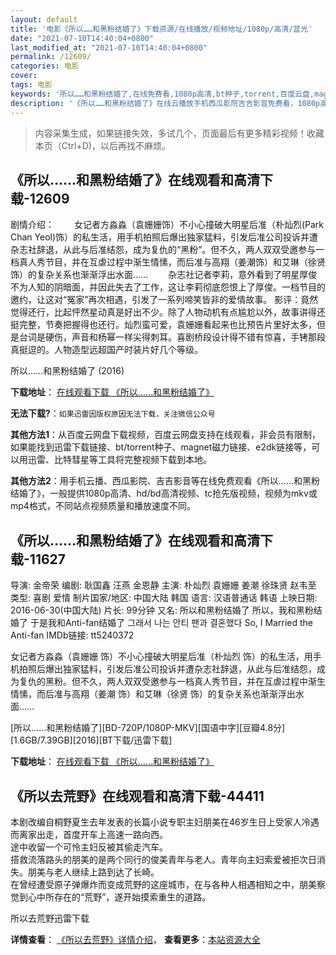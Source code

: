 ```yaml
---
layout: default
title: '电影《所以……和黑粉结婚了》下载资源/在线播放/视频地址/1080p/高清/蓝光'
date: "2021-07-10T14:40:04+0800"
last_modified_at: "2021-07-10T14:40:04+0800"
permalink: /12609/
categories: 电影
cover:
tags: 电影
keywords: '所以……和黑粉结婚了,在线免费看,1080p高清,bt种子,torrent,百度云盘,magnet,磁力链,迅雷下载资源'
description: '《所以……和黑粉结婚了》在线云播放手机西瓜影院吉吉影音免费看，1080p高清bd/hd未删减完整版和tc抢先枪版，mkv/mp4格式，附带bt/torrent种子、magnet/磁力链、百度云盘、网盘资源迅雷下载链接'
---
```


>内容采集生成，如果链接失效，多试几个，页面最后有更多精彩视频！收藏本页（Ctrl+D)，以后再找不麻烦。


## 《所以……和黑粉结婚了》在线观看和高清下载-12609

剧情介绍： 　　女记者方淼淼（袁姗姗饰）不小心撞破大明星后准（朴灿烈(Park Chan Yeol)饰）的私生活，用手机拍照后爆出独家猛料，引发后准公司投诉并遭杂志社辞退，从此与后准结怨，成为复仇的“黑粉”。但不久，两人双双受邀参与一档真人秀节目，并在互虐过程中渐生情愫，而后准与高翔（姜潮饰）和艾琳（徐贤饰）的复杂关系也渐渐浮出水面…… 　　杂志社记者李莉，意外看到了明星厚俊不为人知的阴暗面，并因此失去了工作，这让李莉彻底怨恨上了厚俊。一档节目的邀约，让这对“冤家”再次相遇，引发了一系列啼笑皆非的爱情故事。 影评：竟然觉得还行，比起怦然星动真是好出不少。除了人物动机有点尴尬以外，故事讲得还挺完整，节奏把握得也还行。灿烈蛮可爱，袁姗姗看起来也比预告片里好太多，但是台词是硬伤，声音和杨幂一样尖得刺耳。喜剧桥段设计得不错有惊喜，手铐那段真挺逗的。人物造型远超国产时装片好几个等级。


所以……和黑粉结婚了 (2016)

**下载地址**： [在线观看下载 《所以……和黑粉结婚了》](https://www.btbtdy.me/btdy/dy6734.html) 


**无法下载?**：`如果迅雷因版权原因无法下载，关注微信公众号 `

**其他方法1**：从百度云网盘下载视频，百度云网盘支持在线观看，非会员有限制，如果能找到迅雷下载链接、bt/torrent种子、magnet磁力链接、e2dk链接等，可以用迅雷、比特彗星等工具将完整视频下载到本地。

**其他方法2**：用手机云播、西瓜影院、吉吉影音等在线免费观看《所以……和黑粉结婚了》，一般提供1080p高清、hd/bd高清视频、tc抢先版视频，视频为mkv或mp4格式，不同站点视频质量和播放速度不同。


## 《所以……和黑粉结婚了》在线观看和高清下载-11627

导演: 金帝荣 编剧: 耿国鑫 汪燕 金恩静 主演: 朴灿烈 袁姗姗 姜潮 徐珠贤 赵韦至 类型: 喜剧 爱情 制片国家/地区: 中国大陆 韩国 语言: 汉语普通话 韩语 上映日期: 2016-06-30(中国大陆) 片长: 99分钟 又名: 所以和黑粉结婚了 所以，我和黑粉结婚了 于是我和Anti-fan结婚了 그래서 나는 안티 팬과 결혼했다 So, I Married the Anti-fan IMDb链接: tt5240372

女记者方淼淼（袁姗姗 饰）不小心撞破大明星后准（朴灿烈 饰）的私生活，用手机拍照后爆出独家猛料，引发后准公司投诉并遭杂志社辞退，从此与后准结怨，成为复仇的黑粉。但不久，两人双双受邀参与一档真人秀节目，并在互虐过程中渐生情愫，而后准与高翔（姜潮 饰）和艾琳（徐贤 饰）的复杂关系也渐渐浮出水面……


[所以……和黑粉结婚了][BD-720P/1080P-MKV][国语中字][豆瓣4.8分][1.6GB/7.39GB][2016][BT下载/迅雷下载]

**下载地址**： [在线观看下载 《所以……和黑粉结婚了》](https://www.btdx8.com/torrent/so_i_married_the_anti_fan_2016.html) 


## 《所以去荒野》在线观看和高清下载-44411

本剧改编自桐野夏生去年发表的长篇小说专职主妇朋美在46岁生日上受家人冷遇而离家出走，首度开车上高速一路向西。<br />途中收留一个可怜主妇反被其偷走汽车。<br />搭救流落路头的朋美的是两个同行的俊美青年与老人。青年向主妇索爱被拒次日消失。朋美与老人继续上路到达了长崎。<br />在曾经遭受原子弹爆炸而变成荒野的这座城市，在与各种人相遇相知之中，朋美察觉到心中所存在的&ldquo;荒野”，遂开始摸索重生的道路。<!---剧情end--->


所以去荒野迅雷下载

**详情查看**： [《所以去荒野》详情介绍](/movie/44411/)， **查看更多**：[本站资源大全](/movie/t/all/)

